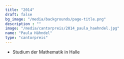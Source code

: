 ```yaml
---
title: "2014"
draft: false
bg_image: "/media/backgrounds/page-title.png"
description : ""
image: "/media/cantorpreis/2014_paula_haehndel.jpg"
name: "Paula Hähndel"
type: "cantorpreis"
---
```


- Studium der Mathematik in Halle